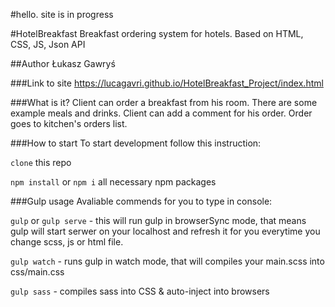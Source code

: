 #hello. site is in progress

#HotelBreakfast 
Breakfast ordering system for hotels. 
Based on HTML, CSS, JS, Json API

##Author
Łukasz Gawryś

###Link to site
https://lucagavri.github.io/HotelBreakfast_Project/index.html

###What is it?
Client can order a breakfast from his room. 
There are some example meals and drinks. Client can add a 
comment for his order. Order goes to kitchen's orders list.


###How to start
To start development follow this instruction:

```clone``` this repo

```npm install``` or ```npm i``` all necessary npm packages

###Gulp usage
Avaliable commends for you to type in console:

```gulp``` or ```gulp serve``` - this will run gulp in browserSync mode, that means gulp will start serwer on your localhost and refresh it for you everytime you change scss, js or html file. 

```gulp watch``` - runs gulp in watch mode, that will compiles your main.scss into css/main.css

```gulp sass``` - compiles sass into CSS & auto-inject into browsers
